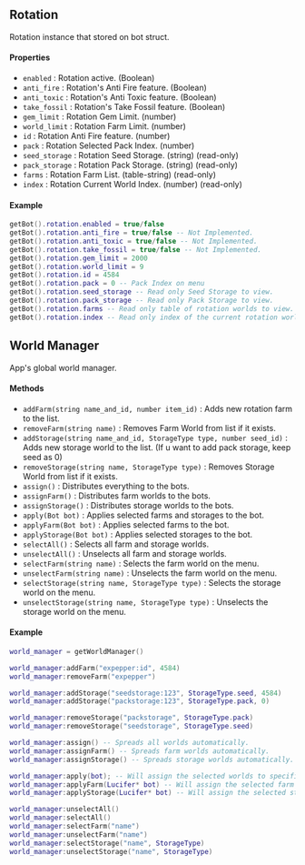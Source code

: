 ## Rotation
Rotation instance that stored on bot struct.

#### Properties
- `enabled` : Rotation active. (Boolean)
- `anti_fire` : Rotation's Anti Fire feature. (Boolean)
- `anti_toxic` : Rotation's Anti Toxic feature. (Boolean)
- `take_fossil` : Rotation's Take Fossil feature. (Boolean)
- `gem_limit` : Rotation Gem Limit. (number)
- `world_limit` : Rotation Farm Limit. (number)
- `id` : Rotation Anti Fire feature. (number)
- `pack` : Rotation Selected Pack Index. (number)
- `seed_storage` : Rotation Seed Storage. (string) (read-only)
- `pack_storage` : Rotation Pack Storage. (string) (read-only)
- `farms` : Rotation Farm List. (table-string) (read-only)
- `index` : Rotation Current World Index. (number) (read-only)

#### Example
```lua
getBot().rotation.enabled = true/false
getBot().rotation.anti_fire = true/false -- Not Implemented.
getBot().rotation.anti_toxic = true/false -- Not Implemented.
getBot().rotation.take_fossil = true/false -- Not Implemented.
getBot().rotation.gem_limit = 2000
getBot().rotation.world_limit = 9
getBot().rotation.id = 4584
getBot().rotation.pack = 0 -- Pack Index on menu
getBot().rotation.seed_storage -- Read only Seed Storage to view.
getBot().rotation.pack_storage -- Read only Pack Storage to view.
getBot().rotation.farms -- Read only table of rotation worlds to view.
getBot().rotation.index -- Read only index of the current rotation world.
```

## World Manager

App's global world manager.

#### Methods
- `addFarm(string name_and_id, number item_id)` : Adds new rotation farm to the list.
- `removeFarm(string name)` : Removes Farm World from list if it exists.
- `addStorage(string name_and_id, StorageType type, number seed_id)` : Adds new storage world to the list. (If u want to add pack storage, keep seed as 0)
- `removeStorage(string name, StorageType type)` : Removes Storage World from list if it exists.
- `assign()` : Distributes everything to the bots.
- `assignFarm()` : Distributes farm worlds to the bots.
- `assignStorage()` : Distributes storage worlds to the bots.
- `apply(Bot bot)` : Applies selected farms and storages to the bot.
- `applyFarm(Bot bot)` : Applies selected farms to the bot.
- `applyStorage(Bot bot)` : Applies selected storages to the bot.
- `selectAll()` : Selects all farm and storage worlds.
- `unselectAll()` : Unselects all farm and storage worlds.
- `selectFarm(string name)` : Selects the farm world on the menu.
- `unselectFarm(string name)` : Unselects the farm world on the menu.
- `selectStorage(string name, StorageType type)` : Selects the storage world on the menu.
- `unselectStorage(string name, StorageType type)` : Unselects the storage world on the menu.

#### Example
```lua
world_manager = getWorldManager()

world_manager:addFarm("expepper:id", 4584)
world_manager:removeFarm("expepper")

world_manager:addStorage("seedstorage:123", StorageType.seed, 4584)
world_manager:addStorage("packstorage:123", StorageType.pack, 0)

world_manager:removeStorage("packstorage", StorageType.pack)
world_manager:removeStorage("seedstorage", StorageType.seed)

world_manager:assign() -- Spreads all worlds automatically.
world_manager:assignFarm() -- Spreads farm worlds automatically.
world_manager:assignStorage() -- Spreads storage worlds automatically.

world_manager:apply(bot); -- Will assign the selected worlds to specific bot.
world_manager:applyFarm(Lucifer* bot) -- Will assign the selected farm worlds to specific bot.
world_manager:applyStorage(Lucifer* bot) -- Will assign the selected storages to specific bot.

world_manager:unselectAll()
world_manager:selectAll()
world_manager:selectFarm("name")
world_manager:unselectFarm("name")
world_manager:selectStorage("name", StorageType)
world_manager:unselectStorage("name", StorageType)
```

